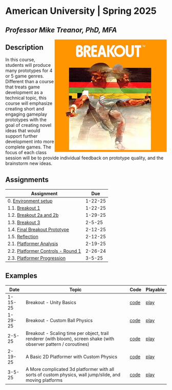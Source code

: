 # American University | Spring 2025
## *Professor Mike Treanor, PhD, MFA*

<img src="./assignments/images/breakout.jpg" alt="Breakout 2600 box art" align="right" width="350">

## Description
In this course, students will produce many prototypes for 4 or 5 game genres. Different than a course that treats game development as a technical topic, this course will emphasize creating short and engaging gameplay prototypes with the goal of creating novel ideas that would support further development into more complete games. The focus of each class session will be to provide individual feedback on prototype quality, and the brainstorm new ideas.

## Assignments

| Assignment | Due |
| --- | --- |
| 0. [Environment setup](./assignments/setup.html) | 1-22-25 |
| 1.1. [Breakout 1](https://mtreanor.com/game615-spring2025/assignments/breakout.html#breakout-1) | 1-22-25 |
| 1.2. [Breakout 2a and 2b](https://mtreanor.com/game615-spring2025/assignments/breakout.html#breakout-2a-and-breakout-2b) | 1-29-25 |
| 1.3. [Breakout 3](https://mtreanor.com/game615-spring2025/assignments/breakout.html#breakout-3) | 2-5-25 |
| 1.4. [Final Breakout Prototype](https://mtreanor.com/game615-spring2025/assignments/breakout.html#final-prototype) | 2-12-25 |
| 1.5. [Reflection](https://mtreanor.com/game615-spring2025/assignments/breakout.html#reflection) | 2-12-25 |
| 2.1. [Platformer Analysis](https://mtreanor.com/game615-spring2025/assignments/platformer.html#platformer-analysis) | 2-19-25 |
| 2.2. [Platformer Controls - Round 1](https://mtreanor.com/game615-spring2025/assignments/platformer.html#platformer-controls---round-1) | 2-26-24 |
| 2.3. [Platformer Progression](https://mtreanor.com/game615-spring2025/assignments/platformer.html#platformer-progression) | 3-5-25 |

## Examples

| Date | Topic | Code | Playable |
| --- | --- | --- | --- |
| 1-15-25 | Breakout - Unity Basics | [code](https://github.com/mtreanor/game615-spring2025/tree/main/examples/breakout/Assets/BallScriptRB.cs) | [play](./prototypes/breakout/) |
| 1-29-25 | Breakout - Custom Ball Physics | [code](https://github.com/mtreanor/game615-spring2025/tree/main/examples/breakout/Assets/BallPhysics.cs) | [play](./prototypes/breakout-physics/) |
| 2-5-25 | Breakout - Scaling time per object, trail renderer (with bloom), screen shake (with observer pattern / coroutines)  | [code](https://github.com/mtreanor/game615-spring2025/tree/main/examples/breakout/Assets/BallPhysics.cs) | [play](./prototypes/breakout-effects/) |
| 2-19-25 | A Basic 2D Platformer with Custom Physics | [code](https://github.com/mtreanor/game615-spring2025/tree/main/examples/platformer/Assets/PlatformerPlayerController.cs) | [play](./prototypes/platformer-1/) |
| 3-5-25 | A More complicated 3d platformer with all sorts of custom physics, wall jump/slide, and moving platforms | [code](https://github.com/mtreanor/game615-spring2025/blob/main/examples/breakout/Assets/PlayerController.cs) | [play](./prototypes/platformer-2/) |